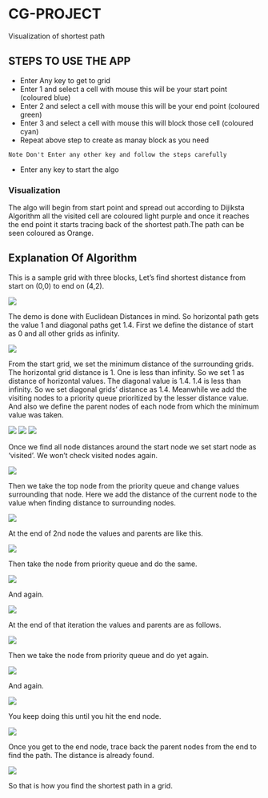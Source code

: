 # CG-PROJECT
 Visualization of shortest path
## STEPS TO USE THE APP
* Enter Any key to get to grid
* Enter 1 and select a cell with mouse this will be your start point (coloured blue)
* Enter 2 and select a cell with mouse this will be your end point (coloured green)
* Enter 3 and select a cell with mouse this will block those cell (coloured cyan)
* Repeat above step to create as manay block as you need

```
Note Don't Enter any other key and follow the steps carefully
```

* Enter any key to start the algo 

### Visualization
The algo will begin from start point and spread out according to Dijiksta Algorithm all the visited cell are coloured light purple and once it reaches the end point it starts tracing back of the shortest path.The path can be seen coloured as Orange.

## Explanation Of Algorithm
 This is a sample grid with three blocks, Let’s find shortest distance from start on (0,0) to end on (4,2). 

![](Images%20for%20Algo/01.png)


The demo is done with Euclidean Distances in mind. So horizontal path gets the value 1 and diagonal paths get 1.4.
First we define the distance of start as 0 and all other grids as infinity.

![](Images%20for%20Algo/02.png)

From the start grid, we set the minimum distance of the surrounding grids. The horizontal grid distance is 1. One is less than infinity. So we set 1 as distance of horizontal values. The diagonal value is 1.4. 1.4 is less than infinity. So we set diagonal grids’ distance as 1.4. Meanwhile we add the visiting nodes to a priority queue prioritized by the lesser distance value. And also we define the parent nodes of each node from which the minimum value was taken.


![](Images%20for%20Algo/03.png)
![](Images%20for%20Algo/04.png)
![](Images%20for%20Algo/05.png)

Once we find all node distances around the start node we set start node as ‘visited’. We won’t check visited nodes again.

![](Images%20for%20Algo/06.png)

Then we take the top node from the priority queue and change values surrounding that node. Here we add the distance of the current node to the value when finding distance to surrounding nodes.

![](Images%20for%20Algo/07.png)

At the end of 2nd node the values and parents are like this.

![](Images%20for%20Algo/08.png)

Then take the node from priority queue and do the same.

![](Images%20for%20Algo/09.png)

And again.

![](Images%20for%20Algo/10.png)

At the end of that iteration the values and parents are as follows.

![](Images%20for%20Algo/11.png)

Then we take the node from priority queue and do yet again.

![](Images%20for%20Algo/12.png)

And again.

![](Images%20for%20Algo/13.png)

You keep doing this until you hit the end node.

![](Images%20for%20Algo/14.png)

Once you get to the end node, trace back the parent nodes from the end to find the path. The distance is already found.

![](Images%20for%20Algo/15.png)

So that is how you find the shortest path in a grid.
